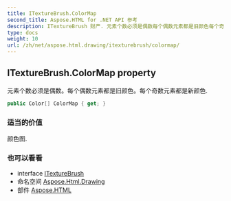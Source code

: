 ```yaml
---
title: ITextureBrush.ColorMap
second_title: Aspose.HTML for .NET API 参考
description: ITextureBrush 财产. 元素个数必须是偶数每个偶数元素都是旧颜色每个奇数元素都是新颜色.
type: docs
weight: 10
url: /zh/net/aspose.html.drawing/itexturebrush/colormap/
---
```

## ITextureBrush.ColorMap property

元素个数必须是偶数。每个偶数元素都是旧颜色。每个奇数元素都是新颜色.

```csharp
public Color[] ColorMap { get; }
```

### 适当的价值

颜色图.

### 也可以看看

* interface [ITextureBrush](../)
* 命名空间 [Aspose.Html.Drawing](../../itexturebrush/)
* 部件 [Aspose.HTML](../../../)


